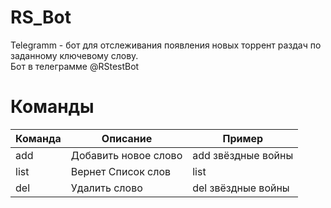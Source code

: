 # RS_Bot
Telegramm - бот для отслеживания появления новых торрент раздач по заданному ключевому слову.  
Бот в телеграмме @RStestBot  
# Команды


Команда| Описание | Пример  
---- | -------------------- | --------------------
add | Добавить новое слово | add звёздные войны  
list | Вернет Список слов | list  
del | Удалить слово | del звёздные войны  
